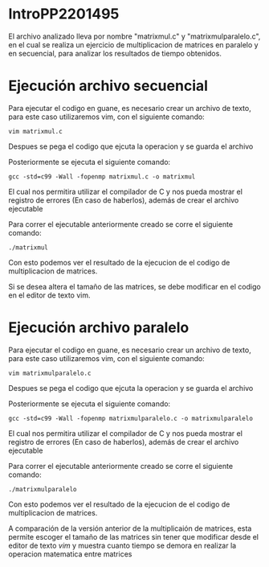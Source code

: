 # IntroPP2201495
El archivo analizado lleva por nombre "matrixmul.c" y "matrixmulparalelo.c", en el cual se realiza un ejercicio de multiplicacion de matrices en paralelo y en secuencial, para analizar los resultados de tiempo obtenidos.

# Ejecución archivo secuencial
Para ejecutar el codigo en guane, es necesario crear un archivo de texto, para este caso utilizaremos vim, con el siguiente comando:

    vim matrixmul.c
    
Despues se pega el codigo que ejcuta la operacion y se guarda el archivo

Posteriormente se ejecuta el siguiente comando:

    gcc -std=c99 -Wall -fopenmp matrixmul.c -o matrixmul
    
El cual nos permitira utilizar el compilador de C y nos pueda mostrar el registro de errores (En caso de haberlos), además de crear el archivo ejecutable

Para correr el ejecutable anteriormente creado se corre el siguiente comando:

    ./matrixmul
  
Con esto podemos ver el resultado de la ejecucion de el codigo de multiplicacion de matrices.

Si se desea altera el tamaño de las matrices, se debe modificar en el codigo en el editor de texto vim.

# Ejecución archivo paralelo

Para ejecutar el codigo en guane, es necesario crear un archivo de texto, para este caso utilizaremos vim, con el siguiente comando:

    vim matrixmulparalelo.c
    
Despues se pega el codigo que ejcuta la operacion y se guarda el archivo

Posteriormente se ejecuta el siguiente comando:

    gcc -std=c99 -Wall -fopenmp matrixmulparalelo.c -o matrixmulparalelo
    
El cual nos permitira utilizar el compilador de C y nos pueda mostrar el registro de errores (En caso de haberlos), además de crear el archivo ejecutable

Para correr el ejecutable anteriormente creado se corre el siguiente comando:

    ./matrixmulparalelo
  
Con esto podemos ver el resultado de la ejecucion de el codigo de multiplicacion de matrices.

A comparación de la versión anterior de la multiplicaión de matrices, esta permite escoger el tamaño de las matrices sin tener que modificar desde el editor de texto *vim* y muestra cuanto tiempo se demora en realizar la operacion matematica entre matrices

